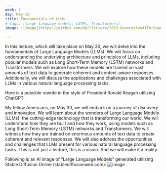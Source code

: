 ```yaml
---
week: 3
day: May 30
title: Fundamentals of LLMs
# tags: [large language models, LSTMs, Transformers]
image: ![image](https://github.com/dpillitiere/2023-GenerativeAIForQuantum/assets/134663318/aa860614-715d-460f-a48c-d5e33eb84d38)

---
```


In this lecture, which will take place on May 30, we will delve into the fundamentals of Large Language Models (LLMs). We will focus on understanding the underlying architecture and principles of LLMs, including popular models such as Long Short-Term Memory (LSTM) networks and Transformers. We will explore how these models are trained on vast amounts of text data to generate coherent and context-aware responses. Additionally, we will discuss the applications and challenges associated with LLMs in various natural language processing tasks.

Here is a possible rewrite in the style of President Ronald Reagan utilizing ChatGPT:

My fellow Americans, on May 30, we will embark on a journey of discovery and innovation. We will learn about the wonders of Large Language Models (LLMs), the cutting-edge technology that is transforming our world. We will understand how they are built and how they work, using models such as Long Short-Term Memory (LSTM) networks and Transformers. We will witness how they are trained on enormous amounts of text data to create coherent and relevant responses. We will also address the opportunities and challenges that LLMs present for various natural language processing tasks. This is not just a lecture, this is a vision. And we will make it a reality.

Following is an AI image of “Large Language Models” generated utilizing Stable Diffusion Online (stablediffusionweb.com):
![image](https://github.com/dpillitiere/2023-GenerativeAIForQuantum/assets/134663318/a726a102-c679-49b0-a302-b861928cc080)
